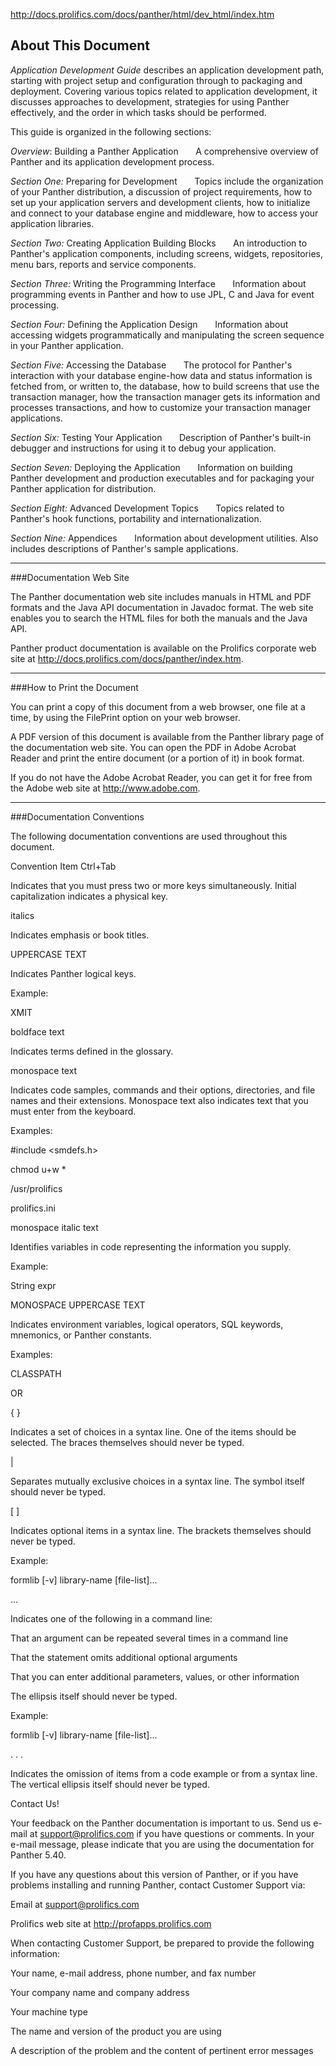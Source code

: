 
http://docs.prolifics.com/docs/panther/html/dev_html/index.htm

## About This Document

_Application Development Guide_ describes an application development path, starting with project setup and configuration through to packaging and deployment. Covering various topics related to application development, it discusses approaches to development, strategies for using Panther effectively, and the order in which tasks should be performed.

This guide is organized in the following sections:

_Overview_: Building a Panther Application
&nbsp;&nbsp;&nbsp;&nbsp;&nbsp;&nbsp;A comprehensive overview of Panther and its application development process.

_Section One:_ Preparing for Development
&nbsp;&nbsp;&nbsp;&nbsp;&nbsp;&nbsp;Topics include the organization of your Panther distribution, a discussion of project requirements, how to set up your application servers and development clients, how to initialize and connect to your database engine and middleware, how to access your application libraries.

_Section Two:_ Creating Application Building Blocks
&nbsp;&nbsp;&nbsp;&nbsp;&nbsp;&nbsp;An introduction to Panther's application components, including screens, widgets, repositories, menu bars, reports and service components.

_Section Three:_ Writing the Programming Interface
&nbsp;&nbsp;&nbsp;&nbsp;&nbsp;&nbsp;Information about programming events in Panther and how to use JPL, C and Java for event processing.

_Section Four:_ Defining the Application Design
&nbsp;&nbsp;&nbsp;&nbsp;&nbsp;&nbsp;Information about accessing widgets programmatically and manipulating the screen sequence in your Panther application.

_Section Five:_ Accessing the Database
&nbsp;&nbsp;&nbsp;&nbsp;&nbsp;&nbsp;The protocol for Panther's interaction with your database engine-how data and status information is fetched from, or written to, the database, how to build screens that use the transaction manager, how the transaction manager gets its information and processes transactions, and how to customize your transaction manager applications.

_Section Six:_ Testing Your Application
&nbsp;&nbsp;&nbsp;&nbsp;&nbsp;&nbsp;Description of Panther's built-in debugger and instructions for using it to debug your application.

_Section Seven:_ Deploying the Application
&nbsp;&nbsp;&nbsp;&nbsp;&nbsp;&nbsp;Information on building Panther development and production executables and for packaging your Panther application for distribution.

_Section Eight:_ Advanced Development Topics
&nbsp;&nbsp;&nbsp;&nbsp;&nbsp;&nbsp;Topics related to Panther's hook functions, portability and internationalization.

_Section Nine:_ Appendices
&nbsp;&nbsp;&nbsp;&nbsp;&nbsp;&nbsp;Information about development utilities. Also includes descriptions of Panther's sample applications.

---
###Documentation Web Site

The Panther documentation web site includes manuals in HTML and PDF formats and the Java API documentation in Javadoc format. The web site enables you to search the HTML files for both the manuals and the Java API.

Panther product documentation is available on the Prolifics corporate web site at http://docs.prolifics.com/docs/panther/index.htm.

---
###How to Print the Document


You can print a copy of this document from a web browser, one file at a time, by using the FilePrint option on your web browser.

A PDF version of this document is available from the Panther library page of the documentation web site. You can open the PDF in Adobe Acrobat Reader and print the entire document (or a portion of it) in book format.

If you do not have the Adobe Acrobat Reader, you can get it for free from the Adobe web site at http://www.adobe.com.

---
###Documentation Conventions


The following documentation conventions are used throughout this document.


Convention	Item
Ctrl+Tab

Indicates that you must press two or more keys simultaneously. Initial capitalization indicates a physical key.

italics

Indicates emphasis or book titles.

UPPERCASE TEXT

Indicates Panther logical keys.

Example:

XMIT

boldface text

Indicates terms defined in the glossary.

monospace text

Indicates code samples, commands and their options, directories, and file names and their extensions. Monospace text also indicates text that you must enter from the keyboard.

Examples:

#include <smdefs.h>

chmod u+w *

/usr/prolifics

prolifics.ini

monospace italic text

Identifies variables in code representing the information you supply.

Example:

String expr

MONOSPACE UPPERCASE TEXT

Indicates environment variables, logical operators, SQL keywords, mnemonics, or Panther constants.

Examples:

CLASSPATH

OR

{ }

Indicates a set of choices in a syntax line. One of the items should be selected. The braces themselves should never be typed.

|

Separates mutually exclusive choices in a syntax line. The symbol itself should never be typed.

[ ]

Indicates optional items in a syntax line. The brackets themselves should never be typed.

Example:

formlib [-v] library-name [file-list]...

...

Indicates one of the following in a command line:

That an argument can be repeated several times in a command line

That the statement omits additional optional arguments

That you can enter additional parameters, values, or other information

The ellipsis itself should never be typed.

Example:

formlib [-v] library-name [file-list]...

.
.
.

Indicates the omission of items from a code example or from a syntax line. The vertical ellipsis itself should never be typed.


Contact Us!


Your feedback on the Panther documentation is important to us. Send us e-mail at support@prolifics.com if you have questions or comments. In your e-mail message, please indicate that you are using the documentation for Panther 5.40.

If you have any questions about this version of Panther, or if you have problems installing and running Panther, contact Customer Support via:

Email at support@prolifics.com

Prolifics web site at http://profapps.prolifics.com

When contacting Customer Support, be prepared to provide the following information:

Your name, e-mail address, phone number, and fax number

Your company name and company address

Your machine type

The name and version of the product you are using

A description of the problem and the content of pertinent error messages
